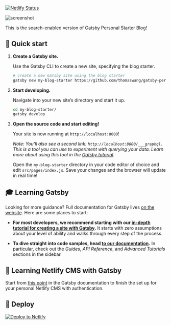 [![Netlify Status](https://api.netlify.com/api/v1/badges/0643e551-0fef-4f57-9d3c-29d576f3e06c/deploy-status)](https://app.netlify.com/sites/gatsby-personal-starter-blog/deploys)

<img alt="screenshot" src="./screenshot.gif">

This is the search-enabled version of Gatsby Personal Starter Blog!

## 🚀 Quick start

1.  **Create a Gatsby site.**

    Use the Gatsby CLI to create a new site, specifying the blog starter.

    ```sh
    # create a new Gatsby site using the blog starter
    gatsby new my-blog-starter https://github.com/thomaswang/gatsby-personal-starter-blog
    ```

1.  **Start developing.**

    Navigate into your new site’s directory and start it up.

    ```sh
    cd my-blog-starter/
    gatsby develop
    ```

1.  **Open the source code and start editing!**

    Your site is now running at `http://localhost:8000`!

    _Note: You'll also see a second link: _`http://localhost:8000/___graphql`_. This is a tool you can use to experiment with querying your data. Learn more about using this tool in the [Gatsby tutorial](https://www.gatsbyjs.org/tutorial/part-five/#introducing-graphiql)._

    Open the `my-blog-starter` directory in your code editor of choice and edit `src/pages/index.js`. Save your changes and the browser will update in real time!

## 🎓 Learning Gatsby

Looking for more guidance? Full documentation for Gatsby lives [on the website](https://www.gatsbyjs.org/). Here are some places to start:

- **For most developers, we recommend starting with our [in-depth tutorial for creating a site with Gatsby](https://www.gatsbyjs.org/tutorial/).** It starts with zero assumptions about your level of ability and walks through every step of the process.

- **To dive straight into code samples, head [to our documentation](https://www.gatsbyjs.org/docs/).** In particular, check out the _Guides_, _API Reference_, and _Advanced Tutorials_ sections in the sidebar.

## 📔 Learning Netlify CMS with Gatsby

Start from [this point](https://www.gatsbyjs.org/docs/sourcing-from-netlify-cms/#authenticating-with-github) in the Gatsby documentation to finish the set up for your personal Netlify CMS with authentication.

## 💫 Deploy

[![Deploy to Netlify](https://www.netlify.com/img/deploy/button.svg)](https://app.netlify.com/start/deploy?repository=https://github.com/thomaswangio/gatsby-personal-starter-blog)
